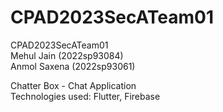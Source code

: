 # CPAD2023SecATeam01
CPAD2023SecATeam01  
Mehul Jain (2022sp93084)  
Anmol Saxena (2022sp93061)  

Chatter Box - Chat Application  
Technologies used: Flutter, Firebase

